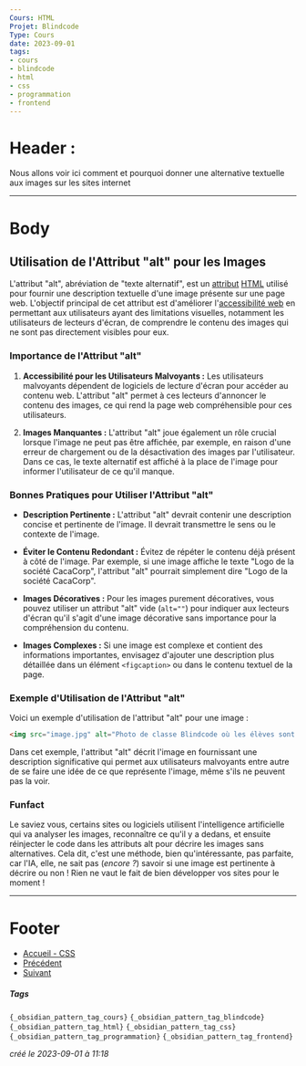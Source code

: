```yaml
---
Cours: HTML
Projet: Blindcode
Type: Cours
date: 2023-09-01
tags:
- cours
- blindcode
- html
- css
- programmation
- frontend
---
```

   
# Header :   
   
Nous allons voir ici comment et pourquoi donner une alternative textuelle aux images sur les sites internet   
   
   
-------------------------------------------------------------------------------   
# Body   
   
## Utilisation de l'Attribut "alt" pour les Images   
   
L'attribut "alt", abréviation de "texte alternatif", est un [attribut](../../Tutoriels/HTML/Autres%20Ressources/HTML%20-%20Les%20attributs.md) [HTML](../../Tutoriels/HTML/HTML%20-%20Pr%C3%A9sentation%20et%20Utilit%C3%A9.md) utilisé pour fournir une description textuelle d'une image présente sur une page web. L'objectif principal de cet attribut est d'améliorer l'[accessibilité web](../../Tutoriels/Accessibilit%C3%A9/Accessibilit%C3%A9%20-%20Pourquoi%20c%27est%20important.md) en permettant aux utilisateurs ayant des limitations visuelles, notamment les utilisateurs de lecteurs d'écran, de comprendre le contenu des images qui ne sont pas directement visibles pour eux.   
   
### Importance de l'Attribut "alt"   
   
1. **Accessibilité pour les Utilisateurs Malvoyants :** Les utilisateurs malvoyants dépendent de logiciels de lecture d'écran pour accéder au contenu web. L'attribut "alt" permet à ces lecteurs d'annoncer le contenu des images, ce qui rend la page web compréhensible pour ces utilisateurs.   
   
2. **Images Manquantes :** L'attribut "alt" joue également un rôle crucial lorsque l'image ne peut pas être affichée, par exemple, en raison d'une erreur de chargement ou de la désactivation des images par l'utilisateur. Dans ce cas, le texte alternatif est affiché à la place de l'image pour informer l'utilisateur de ce qu'il manque.   
   
### Bonnes Pratiques pour Utiliser l'Attribut "alt"   
   
   
- **Description Pertinente :** L'attribut "alt" devrait contenir une description concise et pertinente de l'image. Il devrait transmettre le sens ou le contexte de l'image.   
   
   
- **Éviter le Contenu Redondant :** Évitez de répéter le contenu déjà présent à côté de l'image. Par exemple, si une image affiche le texte "Logo de la société CacaCorp", l'attribut "alt" pourrait simplement dire "Logo de la société CacaCorp".   
   
   
- **Images Décoratives :** Pour les images purement décoratives, vous pouvez utiliser un attribut "alt" vide (`alt=""`) pour indiquer aux lecteurs d'écran qu'il s'agit d'une image décorative sans importance pour la compréhension du contenu.   
   
   
- **Images Complexes :** Si une image est complexe et contient des informations importantes, envisagez d'ajouter une description plus détaillée dans un élément `<figcaption>` ou dans le contenu textuel de la page.   
   
### Exemple d'Utilisation de l'Attribut "alt"   
   
Voici un exemple d'utilisation de l'attribut "alt" pour une image :   
   
```html
<img src="image.jpg" alt="Photo de classe Blindcode où les élèves sont tous tout nu">
```
   
   
Dans cet exemple, l'attribut "alt" décrit l'image en fournissant une description significative qui permet aux utilisateurs malvoyants entre autre de se faire une idée de ce que représente l'image, même s'ils ne peuvent pas la voir.   
   
### Funfact   
   
Le saviez vous, certains sites ou logiciels utilisent l'intelligence artificielle qui va analyser les images, reconnaître ce qu'il y a dedans, et ensuite réinjecter le code dans les attributs alt pour décrire les images sans alternatives. Cela dit, c'est une méthode, bien qu'intéressante, pas parfaite, car l'IA, elle, ne sait pas (*encore ?*) savoir si une image est pertinente à décrire ou non ! Rien ne vaut le fait de bien développer vos sites pour le moment !   
   
   
---------------------------------------------------------------------------   
# Footer   
   
   
- [Accueil - CSS](../../Tutoriels/CSS/Accueil%20-%20CSS.md)   
- [Précédent](../../Tutoriels/Accessibilit%C3%A9/Accessibilit%C3%A9%20-%20Pourquoi%20c%27est%20important.md)   
- [Suivant](../../Tutoriels/HTML/HTML%20-%20Utilisation%20de%20balises%20s%C3%A9mantiques.md)   
##### Tags   
`{_obsidian_pattern_tag_cours}` `{_obsidian_pattern_tag_blindcode}` `{_obsidian_pattern_tag_html}` `{_obsidian_pattern_tag_css}` `{_obsidian_pattern_tag_programmation}` `{_obsidian_pattern_tag_frontend}`   
   
*créé le 2023-09-01 à 11:18*